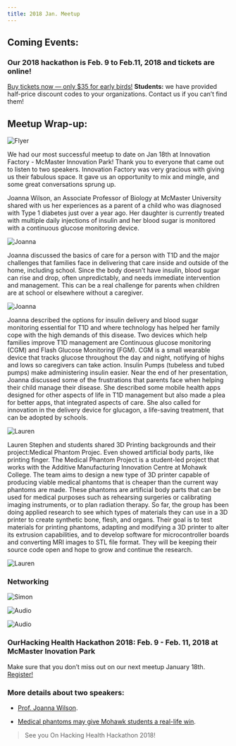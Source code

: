```yaml
---
title: 2018 Jan. Meetup
---
```

## Coming Events:
### Our 2018 hackathon is Feb. 9 to Feb.11, 2018 and tickets are online!

[Buy tickets now — only $35 for early birds!](https://www.eventbrite.ca/e/hacking-health-hamilton-hackthon-2018-tickets-41130549581) 
**Students:** we have provided half-price discount codes to your organizations. Contact us if you can’t find them!

## Meetup Wrap-up:

![Flyer](/newsletter/img/meetup/2018jan/img-flyer.png "Flyer")

We had our most successful meetup to date on Jan 18th at Innovation Factory - McMaster Innovation Park! Thank you to everyone that came out to listen to two speakers. Innovation Factory was very gracious with giving us their fabulous space. It gave us an opportunity to mix and mingle, and some great conversations sprung up. 


Joanna Wilson, an Associate Professor of Biology at McMaster University shared with us her experiences as a parent of a child who was diagnosed with Type 1 diabetes just over a year ago. Her daughter is currently treated with multiple daily injections of  insulin and her blood sugar is monitored with a continuous glucose monitoring device.

![Joanna](/newsletter/img/meetup/2018jan/img-prof1png "Joanna")

Joanna discussed the basics of care for a person with T1D and the major challenges that families face in delivering that care inside and outside of the home, including school. Since the body doesn’t have insulin, blood sugar can rise and drop, often unpredictably, and needs immediate intervention and management. This can be a real challenge for parents when children are at school or elsewhere without a caregiver.

![Joanna](/newsletter/img/meetup/2018jan/img-pro3.png "Joanna")

Joanna described the options for insulin delivery and blood sugar monitoring essential for T1D and where technology has helped her family cope with the high demands of this disease. Two devices which help families improve T1D management are Continuous glucose monitoring (CGM) and Flash Glucose Monitoring (FGM). CGM is a small wearable device that tracks glucose throughout the day and night, notifying of highs and lows so caregivers can take action. Insulin Pumps (tubeless and tubed pumps) make administering insulin easier. Near the end of her presentation, Joanna  discussed some of the frustrations that parents face when helping their child manage their disease. She described some mobile health apps designed for other aspects of life in T1D management but also made a plea for better apps, that integrated aspects of care. She also called for innovation in the delivery device for glucagon, a life-saving treatment,  that can be adopted by schools.

![Lauren](/newsletter/img/meetup/2018jan/img-lauren1.png "Lauren")

Lauren Stephen and students shared 3D Printing backgrounds and their project:Medical Phantom Projec. Even showed artificial body parts, like printing finger. The Medical Phantom Project is a  student-led project that works with the Additive Manufacturing Innovation Centre at Mohawk College. The team aims to design a new type of 3D printer capable of producing viable medical phantoms that is cheaper than the current way phantoms are made. These phantoms are artificial body parts that can be used for medical purposes such as rehearsing surgeries or calibrating imaging instruments, or to plan radiation therapy. So far, the group has been doing applied research to see which types of materials they can use in a 3D printer to create synthetic bone, flesh, and organs. Their goal is to test materials for printing phantoms, adapting and modifying a 3D printer to alter its extrusion capabilities, and to develop software for microcontroller boards and converting MRI images to STL file format. They will be keeping their source code open and hope to grow and continue the research.  

![Lauren](/newsletter/img/meetup/2018jan/img-lauren2.png "Lauren")

 

### Networking

![Simon](/newsletter/img/meetup/2018jan/img-simon1.png "Simon")

![Audio](/newsletter/img/meetup/2018jan/img-audo1.png "Audio")

![Audio](/newsletter/img/meetup/2018jan/img-audo2.png "Audio")


### OurHacking Health Hackathon 2018: Feb. 9 - Feb. 11, 2018 at McMaster Inovation Park

Make sure that you don’t miss out on our next meetup January 18th.
[Register!](https://www.eventbrite.ca/e/hacking-health-hamilton-hackathon-2018-tickets-41130549581?aff=ehomecard) 

### More details about two speakers:

- [Prof. Joanna Wilson](http://wilsontoxlab.ca/).

- [Medical phantoms may give Mohawk students a real-life win](https://www.thespec.com/news-story/7587404-medical-phantoms-may-give-mohawk-students-a-real-life-win/).

> See you On Hacking Health Hackathon 2018!